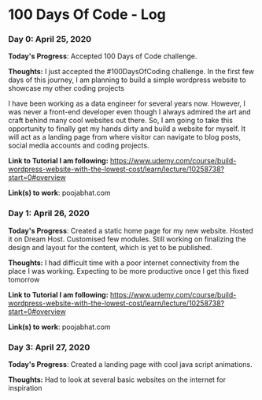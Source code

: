 # 100 Days Of Code - Log

### Day 0: April 25, 2020

**Today's Progress**: Accepted 100 Days of Code challenge.

**Thoughts:** I just accepted the #100DaysOfCoding challenge. In the first few days of this journey, I am planning to build a simple wordpress website to showcase my other coding projects

I have been working as a data engineer for several years now. However, I was never a front-end developer even though I always admired the art and craft behind many cool websites out there. So, I am going to take this opportunity to finally get my hands dirty and build a website for myself. It will act as a landing page from where visitor can navigate to blog posts, social media accounts and coding projects.

**Link to Tutorial I am following:** https://www.udemy.com/course/build-wordpress-website-with-the-lowest-cost/learn/lecture/10258738?start=0#overview


**Link(s) to work**: poojabhat.com

### Day 1: April 26, 2020

**Today's Progress**: Created a static home page for my new website. Hosted it on Dream Host. Customised few modules. Still working on finalizing the design and layout for the content, which is yet to be published.

**Thoughts:** I had difficult time with a poor internet connectivity from the place I was working. Expecting to be more productive once I get this fixed tomorrow

**Link to Tutorial I am following:** https://www.udemy.com/course/build-wordpress-website-with-the-lowest-cost/learn/lecture/10258738?start=0#overview


**Link(s) to work**: poojabhat.com

### Day 3: April 27, 2020

**Today's Progress**: Created a landing page with cool java script animations. 

**Thoughts:** Had to look at several basic websites on the internet for inspiration
